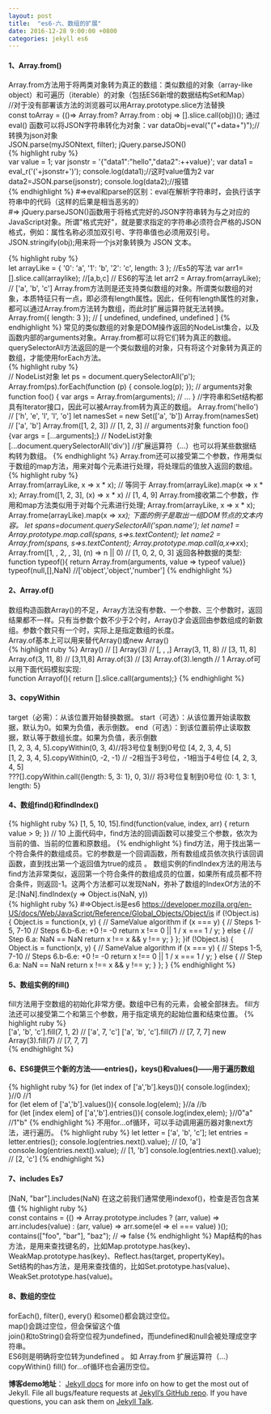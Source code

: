 ```yaml
---
layout: post
title:  "es6-六、数组的扩展"
date: 2016-12-28 9:00:00 +0800
categories: jekyll es6
---
```

#### 1、Array.from()   
Array.from方法用于将两类对象转为真正的数组：类似数组的对象（array-like object）和可遍历（iterable）的对象（包括ES6新增的数据结构Set和Map）     
//对于没有部署该方法的浏览器可以用Array.prototype.slice方法替换     
const toArray = (()=> Array.from? Array.from : obj => [].slice.call(obj))();
通过eval() 函数可以将JSON字符串转化为对象：var dataObj=eval("("+data+")");//转换为json对象       
JSON.parse(myJSONtext, filter);  jQuery.parseJSON()   
{% highlight ruby %}  
var value = 1;
var jsonstr = '{"data1":"hello","data2":++value}';
var data1 = eval_r('('+jsonstr+')');
console.log(data1);//这时value值为2
var data2=JSON.parse(jsonstr);
console.log(data2);//报错  
{% endhighlight %}
#=>eval和parse的区别：eval在解析字符串时，会执行该字符串中的代码（这样的后果是相当恶劣的）   
#=> jQuery.parseJSON()函数用于将格式完好的JSON字符串转为与之对应的JavaScript对象。所谓"格式完好"，就是要求指定的字符串必须符合严格的JSON格式，例如：属性名称必须加双引号、字符串值也必须用双引号。   
JSON.stringify(obj);用来将一个js对象转换为 JSON 文本。  
   
{% highlight ruby %}  
let arrayLike = {
    '0': 'a',
    '1': 'b',
    '2': 'c',
    length: 3
};
//Es5的写法 
var arr1=[].slice.call(arraylike); //[a,b,c]
// ES6的写法
let arr2 = Array.from(arrayLike); // ['a', 'b', 'c']
Array.from方法则是还支持类似数组的对象。所谓类似数组的对象，本质特征只有一点，即必须有length属性。因此，任何有length属性的对象，都可以通过Array.from方法转为数组，而此时扩展运算符就无法转换。   
Array.from({ length: 3 });  // [ undefined, undefined, undefined ]
{% endhighlight %}
常见的类似数组的对象是DOM操作返回的NodeList集合，以及函数内部的arguments对象。Array.from都可以将它们转为真正的数组。  
querySelectorAll方法返回的是一个类似数组的对象，只有将这个对象转为真正的数组，才能使用forEach方法。    
{% highlight ruby %}  
// NodeList对象
let ps = document.querySelectorAll('p');
Array.from(ps).forEach(function (p) {
  console.log(p);
});
// arguments对象
function foo() {
  var args = Array.from(arguments);
  // ...
}
//字符串和Set结构都具有Iterator接口，因此可以被Array.from转为真正的数组。
Array.from('hello')
// ['h', 'e', 'l', 'l', 'o']
let namesSet = new Set(['a', 'b'])
Array.from(namesSet) // ['a', 'b']
Array.from([1, 2, 3])
// [1, 2, 3]
// arguments对象
function foo() {var args = [...arguments];}
// NodeList对象
[...document.querySelectorAll('div')]
//扩展运算符（...）也可以将某些数据结构转为数组。
{% endhighlight %}
Array.from还可以接受第二个参数，作用类似于数组的map方法，用来对每个元素进行处理，将处理后的值放入返回的数组。   
{% highlight ruby %}   
Array.from(arrayLike, x => x * x);
// 等同于
Array.from(arrayLike).map(x => x * x);
Array.from([1, 2, 3], (x) => x * x)
// [1, 4, 9]
Array.from接收第二个参数，作用和map方法类似用于对每个元素进行处理; 
Array.from(arrayLike, x => x * x);
Array.frome(arrayLike).map(x => x*x);
下面的例子是取出一组DOM节点的文本内容。
let spans=document.querySelectorAll('span.name');
let name1 = Array.prototype.map.call(spans, s=>s.textContent);
let name2 = Array.from(spans, s=>s.textContent);
Array.prototype.map.call(a,x=>x*x);
Array.from([1, , 2, , 3], (n) => n || 0)  // [1, 0, 2, 0, 3]
返回各种数据的类型: function typeof(){ return Array.from(arguments, value => typeof value)}
typeof(null,[],NaN) //['object','object','number']
{% endhighlight %} 
#### 2、Array.of()
数组构造函数Array()的不足，Array方法没有参数、一个参数、三个参数时，返回结果都不一样。只有当参数个数不少于2个时，Array()才会返回由参数组成的新数组。参数个数只有一个时，实际上是指定数组的长度。      
Array.of基本上可以用来替代Array()或new Array()  
{% highlight ruby %}
Array() // []
Array(3) // [, , ,]
Array(3, 11, 8) // [3, 11, 8]
Array.of(3, 11, 8) // [3,11,8]
Array.of(3) // [3]
Array.of(3).length // 1
Array.of可以用下面代码模拟实现:     
function Arrayof(){ return [].slice.call(arguments);}
{% endhighlight %}
#### 3、copyWithin  
target（必需）：从该位置开始替换数据。
start（可选）：从该位置开始读取数据，默认为0。如果为负值，表示倒数。
end（可选）：到该位置前停止读取数据，默认等于数组长度。如果为负值，表示倒数         
[1, 2, 3, 4, 5].copyWithin(0, 3, 4)//将3号位复制到0号位   [4, 2, 3, 4, 5]       
[1, 2, 3, 4, 5].copyWithin(0, -2, -1) //  -2相当于3号位，-1相当于4号位  [4, 2, 3, 4, 5]   
???[].copyWithin.call({length: 5, 3: 1}, 0, 3)// 将3号位复制到0号位  {0: 1, 3: 1, length: 5}
#### 4、数组find()和findIndex()
{% highlight ruby %}
[1, 5, 10, 15].find(function(value, index, arr) {
  return value > 9;
}) // 10
上面代码中，find方法的回调函数可以接受三个参数，依次为当前的值、当前的位置和原数组。
{% endhighlight %} 
find方法，用于找出第一个符合条件的数组成员。它的参数是一个回调函数，所有数组成员依次执行该回调函数，直到找出第一个返回值为true的成员 。 数组实例的findIndex方法的用法与find方法非常类似，返回第一个符合条件的数组成员的位置，如果所有成员都不符合条件，则返回-1。这两个方法都可以发现NaN，弥补了数组的IndexOf方法的不足:[NaN].findIndex(y => Object.is(NaN, y))     
{% highlight ruby %}
#=>Object.is是es6   https://developer.mozilla.org/en-US/docs/Web/JavaScript/Reference/Global_Objects/Object/is 
if (!Object.is) {
  Object.is = function(x, y) {
    // SameValue algorithm
    if (x === y) { // Steps 1-5, 7-10
      // Steps 6.b-6.e: +0 != -0
      return x !== 0 || 1 / x === 1 / y;
    } else {
      // Step 6.a: NaN == NaN
      return x !== x && y !== y;
    }
  };
}if (!Object.is) {
  Object.is = function(x, y) {
    // SameValue algorithm
    if (x === y) { // Steps 1-5, 7-10
      // Steps 6.b-6.e: +0 != -0
      return x !== 0 || 1 / x === 1 / y;
    } else {
      // Step 6.a: NaN == NaN
      return x !== x && y !== y;
    }
  };
} 
{% endhighlight %} 
#### 5、数组实例的fill()   
fill方法用于空数组的初始化非常方便。数组中已有的元素，会被全部抹去。
fill方法还可以接受第二个和第三个参数，用于指定填充的起始位置和结束位置。
{% highlight ruby %}   
['a', 'b', 'c'].fill(7, 1, 2)
// ['a', 7, 'c']
['a', 'b', 'c'].fill(7)
// [7, 7, 7]
new Array(3).fill(7)
// [7, 7, 7]  
{% endhighlight %}  
#### 6、ES6提供三个新的方法——entries()，keys()和values()——用于遍历数组   
   {% highlight ruby %} 
   for (let index of ['a','b'].keys()){
       console.log(index);
   }//0  //1  
   for (let elem of ['a','b'].values()){
       console.log(elem);
   }//a  //b  
   for (let [index elem] of ['a','b'].entries()){
       console.log(index,elem);
   }//0"a"  //1"b" 
   {% endhighlight %} 
   不用for...of循环，可以手动调用遍历器对象next方法，进行遍历。
   {% highlight ruby %} 
    let letter = ['a', 'b', 'c'];
    let entries = letter.entries();
    console.log(entries.next().value); // [0, 'a']
    console.log(entries.next().value); // [1, 'b']
    console.log(entries.next().value); // [2, 'c']
   {% endhighlight %}
#### 7、includes   Es7
[NaN, "bar"].includes(NaN)
在这之前我们通常使用indexof()，检查是否包含某值 
{% highlight ruby %}   
const contains = (() =>
  Array.prototype.includes
    ? (arr, value) => arr.includes(value)
    : (arr, value) => arr.some(el => el === value)
)();
contains(["foo", "bar"], "baz"); // => false
{% endhighlight %}
Map结构的has方法，是用来查找键名的，比如Map.prototype.has(key)、WeakMap.prototype.has(key)、Reflect.has(target, propertyKey)。      
Set结构的has方法，是用来查找值的，比如Set.prototype.has(value)、WeakSet.prototype.has(value)。     
#### 8、数组的空位   
forEach(), filter(), every() 和some()都会跳过空位。    
map()会跳过空位，但会保留这个值    
join()和toString()会将空位视为undefined，而undefined和null会被处理成空字符串。  
ES6则是明确将空位转为undefined 。 如 Array.from  扩展运算符（...）  copyWithin()  fill()  for...of循环也会遍历空位。

**博客demo地址**： [Jekyll docs][jekyll-docs] for more info on how to get the most out of Jekyll. File all bugs/feature requests at [Jekyll’s GitHub repo][jekyll-gh]. If you have questions, you can ask them on [Jekyll Talk][jekyll-talk].

[jekyll-docs]: http://jekyllrb.com/docs/home
[jekyll-gh]:   https://github.com/jekyll/jekyll
[jekyll-talk]: https://talk.jekyllrb.com/

